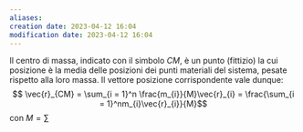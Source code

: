 ```yaml
---
aliases: 
creation date: 2023-04-12 16:04
modification date: 2023-04-12 16:04
---
```


Il centro di massa, indicato con il simbolo $CM$, è un punto (fittizio) la cui posizione è la media delle posizioni dei punti materiali del sistema, pesate rispetto alla loro massa.
Il vettore posizione corrispondente vale dunque:
$$ \vec{r}_{CM} = \sum_{i = 1}^n  \frac{m_{i}}{M}\vec{r}_{i} = \frac{\sum_{i = 1}^nm_{i}\vec{r}_{i}}{M}$$
con $M = \displaystyle\sum$

